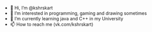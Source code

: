 - 👋 Hi, I’m @kshrskart
- 👀 I’m interested in programming, gaming and drawing sometimes
- 🌱 I’m currently learning java and C++ in my University
- 📫 How to reach me (vk.com/kshrskart)

<!---
kshrskart/kshrskart is a ✨ special ✨ repository because its `README.md` (this file) appears on your GitHub profile.
You can click the Preview link to take a look at your changes.
--->
